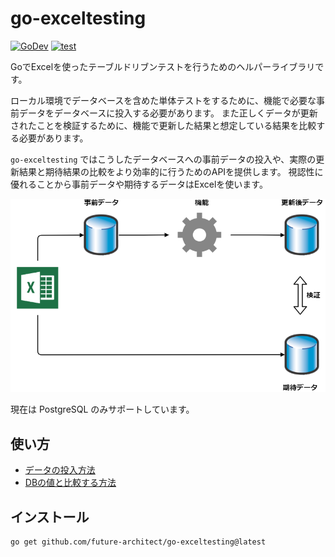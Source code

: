 # go-exceltesting

[![GoDev](https://img.shields.io/static/v1?label=godev&message=reference&color=00add8)][godoc] [![test](https://github.com/future-architect/go-exceltesting/actions/workflows/test.yml/badge.svg)][test]

[godoc]: https://pkg.go.dev/github.com/future-architect/go-exceltesting
[test]: https://github.com/future-architect/go-exceltesting/actions/workflows/test.yml

GoでExcelを使ったテーブルドリブンテストを行うためのヘルパーライブラリです。

ローカル環境でデータベースを含めた単体テストをするために、機能で必要な事前データをデータベースに投入する必要があります。
また正しくデータが更新されたことを検証するために、機能で更新した結果と想定している結果を比較する必要があります。

`go-exceltesting` ではこうしたデータベースへの事前データの投入や、実際の更新結果と期待結果の比較をより効率的に行うためのAPIを提供します。
視認性に優れることから事前データや期待するデータはExcelを使います。

![](./doc/image/overview.drawio.png)

現在は PostgreSQL のみサポートしています。

## 使い方

* [データの投入方法](./doc/insert.md)
* [DBの値と比較する方法](./doc/compare.md)

## インストール

```
go get github.com/future-architect/go-exceltesting@latest
```
